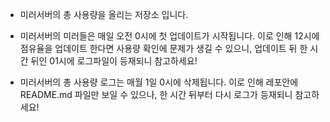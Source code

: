 - 미러서버의 총 사용량을 올리는 저장소 입니다.

- 미러서버의 미러들은 매일 오전 0시에 첫 업데이트가 시작됩니다.
이로 인해 12시에 점유율을 업데이트 한다면 사용량 확인에 문제가 생길 수 있으니,
업데이트 뒤 한 시간 뒤인 01시에 로그파일이 등재되니 참고하세요!

- 미러서버의 총 사용량 로그는 매월 1일 0시에 삭제됩니다. 이로 인해
레포안에 README.md 파일만 보일 수 있으나, 한 시간 뒤부터 다시 로그가 등재되니
참고하세요!

